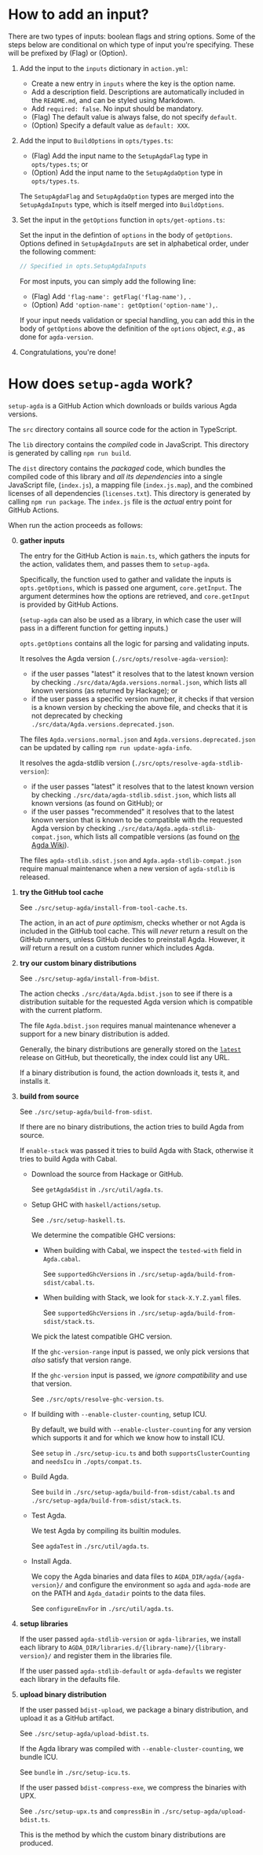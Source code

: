 # How to add an input?

There are two types of inputs: boolean flags and string options. Some of the steps below are conditional on which type of input you're specifying. These will be prefixed by (Flag) or (Option).

1. Add the input to the `inputs` dictionary in `action.yml`:

   - Create a new entry in `inputs` where the key is the option name.
   - Add a description field. Descriptions are automatically included in the `README.md`, and can be styled using Markdown.
   - Add `required: false`. No input should be mandatory.
   - (Flag)
     The default value is always false, do not specify `default`.
   - (Option)
     Specify a default value as `default: XXX`.

2. Add the input to `BuildOptions` in `opts/types.ts`:

   - (Flag)
     Add the input name to the `SetupAgdaFlag` type in `opts/types.ts`; or
   - (Option)
     Add the input name to the `SetupAgdaOption` type in `opts/types.ts`.

   The `SetupAgdaFlag` and `SetupAgdaOption` types are merged into the `SetupAgdaInputs` type, which is itself merged into `BuildOptions`.

3. Set the input in the `getOptions` function in `opts/get-options.ts`:

   Set the input in the defintion of `options` in the body of `getOptions`.
   Options defined in `SetupAgdaInputs` are set in alphabetical order, under the following comment:

   ```javascript
   // Specified in opts.SetupAgdaInputs
   ```

   For most inputs, you can simply add the following line:

   - (Flag)
     Add `'flag-name': getFlag('flag-name'),` .
   - (Option)
     Add `'option-name': getOption('option-name'),`.

   If your input needs validation or special handling, you can add this in the body of `getOptions` above the definition of the `options` object, _e.g._, as done for `agda-version`.

4. Congratulations, you're done!

# How does `setup-agda` work?

`setup-agda` is a GitHub Action which downloads or builds various Agda
versions.

The `src` directory contains all source code for the action in TypeScript.

The `lib` directory contains the _compiled_ code in JavaScript. This directory
is generated by calling `npm run build`.

The `dist` directory contains the _packaged_ code, which bundles the compiled
code of this library and _all its dependencies_ into a single JavaScript file,
(`index.js`), a mapping file (`index.js.map`), and the combined licenses of all
dependencies (`licenses.txt`).
This directory is generated by calling `npm run package`.
The `index.js` file is the _actual_ entry point for GitHub Actions.

When run the action proceeds as follows:

0.  **gather inputs**

    The entry for the GitHub Action is `main.ts`, which gathers the inputs for the action, validates them, and passes them to `setup-agda`.

    Specifically, the function used to gather and validate the inputs is `opts.getOptions`, which is passed one argument, `core.getInput`.
    The argument determines how the options are retrieved, and `core.getInput` is provided by GitHub Actions.

    (`setup-agda` can also be used as a library, in which case the user will pass in a different function for getting inputs.)

    `opts.getOptions` contains all the logic for parsing and validating inputs.

    It resolves the Agda version (`./src/opts/resolve-agda-version`):

    - if the user passes "latest" it resolves that to the latest known version by checking `./src/data/Agda.versions.normal.json`, which lists all known versions (as returned by Hackage); or
    - if the user passes a specific version number, it checks if that version is a known version by checking the above file, and checks that it is not deprecated by checking `./src/data/Agda.versions.deprecated.json`.

    The files `Agda.versions.normal.json` and `Agda.versions.deprecated.json` can be updated by calling `npm run update-agda-info`.

    It resolves the agda-stdlib version (`./src/opts/resolve-agda-stdlib-version`):

    - if the user passes "latest" it resolves that to the latest known version by checking `./src/data/agda-stdlib.sdist.json`, which lists all known versions (as found on GitHub); or
    - if the user passes "recommended" it resolves that to the latest known version that is known to be compatible with the requested Agda version by checking `./src/data/Agda.agda-stdlib-compat.json`, which lists all compatible versions (as found on [the Agda Wiki][standardlibrarycompat]).

    The files `agda-stdlib.sdist.json` and `Agda.agda-stdlib-compat.json` require manual maintenance when a new version of `agda-stdlib` is released.

1.  **try the GitHub tool cache**

    See `./src/setup-agda/install-from-tool-cache.ts`.

    The action, in an act of _pure optimism_, checks whether or not Agda is included in the GitHub tool cache. This will _never_ return a result on the GitHub runners, unless GitHub decides to preinstall Agda. However, it _will_ return a result on a custom runner which includes Agda.

2.  **try our custom binary distributions**

    See `./src/setup-agda/install-from-bdist`.

    The action checks `./src/data/Agda.bdist.json` to see if there is a distribution suitable for the requested Agda version which is compatible with the current platform.

    The file `Agda.bdist.json` requires manual maintenance whenever a support for a new binary distribution is added.

    Generally, the binary distributions are generally stored on the [`latest`][latest] release on GitHub, but theoretically, the index could list any URL.

    If a binary distribution is found, the action downloads it, tests it, and installs it.

3.  **build from source**

    See `./src/setup-agda/build-from-sdist`.

    If there are no binary distributions, the action tries to build Agda from source.

    If `enable-stack` was passed it tries to build Agda with Stack, otherwise it tries to build Agda with Cabal.

    - Download the source from Hackage or GitHub.

      See `getAgdaSdist` in `./src/util/agda.ts`.

    - Setup GHC with `haskell/actions/setup`.

      See `./src/setup-haskell.ts`.

      We determine the compatible GHC versions:

      - When building with Cabal, we inspect the `tested-with` field in `Agda.cabal`.

        See `supportedGhcVersions` in `./src/setup-agda/build-from-sdist/cabal.ts`.

      - When building with Stack, we look for `stack-X.Y.Z.yaml` files.

        See `supportedGhcVersions` in `./src/setup-agda/build-from-sdist/stack.ts`.

      We pick the latest compatible GHC version.

      If the `ghc-version-range` input is passed, we only pick versions that _also_ satisfy that version range.

      If the `ghc-version` input is passed, we _ignore compatibility_ and use that version.

      See `./src/opts/resolve-ghc-version.ts`.

    - If building with `--enable-cluster-counting`, setup ICU.

      By default, we build with `--enable-cluster-counting` for any version which supports it and for which we know how to install ICU.

      See `setup` in `./src/setup-icu.ts` and both `supportsClusterCounting` and `needsIcu` in `./opts/compat.ts`.

    - Build Agda.

      See `build` in `./src/setup-agda/build-from-sdist/cabal.ts` and `./src/setup-agda/build-from-sdist/stack.ts`.

    - Test Agda.

      We test Agda by compiling its builtin modules.

      See `agdaTest` in `./src/util/agda.ts`.

    - Install Agda.

      We copy the Agda binaries and data files to `AGDA_DIR/agda/{agda-version}/` and configure the environment so `agda` and `agda-mode` are on the PATH and `Agda_datadir` points to the data files.

      See `configureEnvFor` in `./src/util/agda.ts`.

4.  **setup libraries**

    If the user passed `agda-stdlib-version` or `agda-libraries`, we install each library to `AGDA_DIR/libraries.d/{library-name}/{library-version}/` and register them in the libraries file.

    If the user passed `agda-stdlib-default` or `agda-defaults` we register each library in the defaults file.

5.  **upload binary distribution**

    If the user passed `bdist-upload`, we package a binary distribution, and upload it as a GitHub artifact.

    See `./src/setup-agda/upload-bdist.ts`.

    If the Agda library was compiled with `--enable-cluster-counting`, we bundle ICU.

    See `bundle` in `./src/setup-icu.ts`.

    If the user passed `bdist-compress-exe`, we compress the binaries with UPX.

    See `./src/setup-upx.ts` and `compressBin` in `./src/setup-agda/upload-bdist.ts`.

    This is the method by which the custom binary distributions are produced.

[standardlibrarycompat]: https://wiki.portal.chalmers.se/agda/Libraries/StandardLibrary
[latest]: https://github.com/wenkokke/setup-agda/releases/tag/latest
